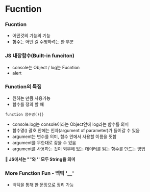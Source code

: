 # Fucntion

### Fucntion
+ 어떤것의 기능의 기능
+ 함수는 어떤 걸 수행하려는 한 부분

### JS 내장함수(Built-in funciton)
+ console는 Object /  log는 Fucntion
+ alert

### Function의 특징
+ 원하는 만큼 사용가능
+ 함수를 정의 할 때
~~~
function 함수명(){}
~~~
+ console.log는 console이라는 Object안에 log라는 함수를 의미
+ 함수명() 괄호 안에는 인자(argument of parameter)가 들어갈 수 있음
+ argument는 변수를 의미, 함수 안에서 사용할 이름을 뜻함
+ argument를 무한대로 갖을 수 있음
+ argument를 사용하는 것이 외부에 있는 데이터를 읽는 함수를 만드는 방법

**📢 JS에서는 ""와 '' 모두 String을 의미**

### More Function Fun - 백틱 '__'
+ 백틱을 통해 한 문장으로 정리 가능
